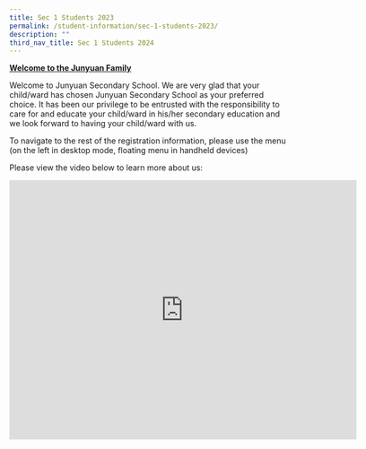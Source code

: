 ```yaml
---
title: Sec 1 Students 2023
permalink: /student-information/sec-1-students-2023/
description: ""
third_nav_title: Sec 1 Students 2024
---
```

<p><strong><u>Welcome to the Junyuan Family</u></strong></p>
<p>Welcome to Junyuan Secondary School. We are very glad that your child/ward has chosen Junyuan Secondary School as your preferred choice. It has been our privilege to be entrusted with the responsibility to care for and educate your child/ward in his/her secondary education and we look forward to having your child/ward with us.&nbsp;</p>
<p>To navigate to the rest of the registration information, please use the menu (on the left in desktop mode, floating menu in handheld devices)</p>
<p>Please view the video below to learn more about us:</p>
<iframe width="619" height="463" src="https://www.youtube.com/embed/AfIih3ygg7o" title="The Jyss Experience" frameborder="0" allow="accelerometer; autoplay; clipboard-write; encrypted-media; gyroscope; picture-in-picture" allowfullscreen=""></iframe>